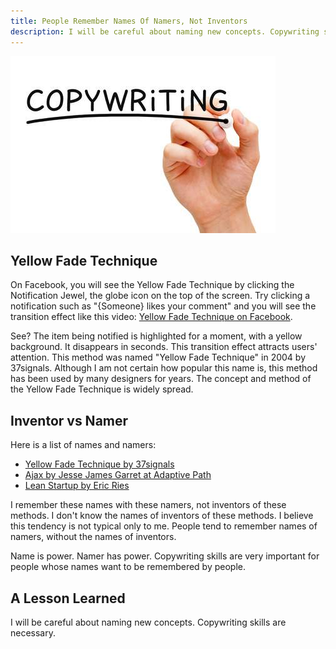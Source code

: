 ```yaml
---
title: People Remember Names Of Namers, Not Inventors
description: I will be careful about naming new concepts. Copywriting skills are necessary.
---
```


![A hand-drawn text of COPYWRiTiNG](/images/blog/2013-06-07-people-remember-names-of-namers/people-remember-names-of-namers.jpg)


## Yellow Fade Technique ##

On Facebook, you will see the Yellow Fade Technique by clicking the Notification Jewel, the globe icon on the top of the screen. Try clicking a notification such as "{Someone} likes your comment" and you will see the transition effect like this video: [Yellow Fade Technique on Facebook].

See? The item being notified is highlighted for a moment, with a yellow background. It disappears in seconds. This transition effect attracts users' attention. This method was named "Yellow Fade Technique" in 2004 by 37signals. Although I am not certain how popular this name is, this method has been used by many designers for years. The concept and method of the Yellow Fade Technique is widely spread.


## Inventor vs Namer ##

Here is a list of names and namers:

- [Yellow Fade Technique by 37signals]
- [Ajax by Jesse James Garret at Adaptive Path]
- [Lean Startup by Eric Ries]

I remember these names with these namers, not inventors of these methods. I don't know the names of inventors of these methods. I believe this tendency is not typical only to me. People tend to remember names of namers, without the names of inventors.

Name is power. Namer has power. Copywriting skills are very important for people whose names want to be remembered by people.


## A Lesson Learned ##

I will be careful about naming new concepts. Copywriting skills are necessary.


[Yellow Fade Technique on Facebook]: http://vimeo.com/67809592
[Yellow Fade Technique by 37signals]: http://37signals.com/svn/archives/000558.php
[Ajax by Jesse James Garret at Adaptive Path]: http://www.adaptivepath.com/ideas/ajax-new-approach-web-applications
[Lean Startup by Eric Ries]: http://theleanstartup.com/
